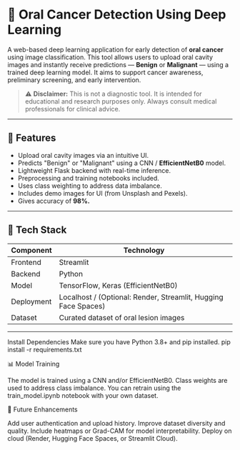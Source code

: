 # 🦷 Oral Cancer Detection Using Deep Learning

A web-based deep learning application for early detection of **oral cancer** using image classification. This tool allows users to upload oral cavity images and instantly receive predictions — **Benign** or **Malignant** — using a trained deep learning model. It aims to support cancer awareness, preliminary screening, and early intervention.

> ⚠️ **Disclaimer:** This is not a diagnostic tool. It is intended for educational and research purposes only. Always consult medical professionals for clinical advice.

---

## 🚀 Features

- Upload oral cavity images via an intuitive UI.
- Predicts "Benign" or "Malignant" using a CNN / **EfficientNetB0** model.
- Lightweight Flask backend with real-time inference.
- Preprocessing and training notebooks included.
- Uses class weighting to address data imbalance.
- Includes demo images for UI (from Unsplash and Pexels).
- Gives accuracy of **98%.**

---

## 🧠 Tech Stack

| Component   | Technology             |
|-------------|------------------------|
| Frontend    | Streamlit  |
| Backend     | Python     |
| Model       | TensorFlow, Keras (EfficientNetB0) |
| Deployment  | Localhost / (Optional: Render, Streamlit, Hugging Face Spaces) |
| Dataset     | Curated dataset of oral lesion images |

---

Install Dependencies
Make sure you have Python 3.8+ and pip installed.
pip install -r requirements.txt



📊 Model Training

The model is trained using a CNN and/or EfficientNetB0.
Class weights are used to address class imbalance.
You can retrain using the train_model.ipynb notebook with your own dataset.

🧪 Future Enhancements

Add user authentication and upload history.
Improve dataset diversity and quality.
Include heatmaps or Grad-CAM for model interpretability.
Deploy on cloud (Render, Hugging Face Spaces, or Streamlit Cloud).

